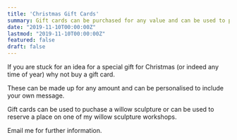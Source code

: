 ```yaml
---
title: 'Christmas Gift Cards'
summary: Gift cards can be purchased for any value and can be used to purchase sculptures or to reserve a place on a willow sculpture workshop.
date: "2019-11-10T00:00:00Z"
lastmod: "2019-11-10T00:00:00Z"
featured: false
draft: false
---
```


If you are stuck for an idea for a special gift for Christmas (or indeed any time of year) why not buy a gift card.

These can be made up for any amount and can be personalised to include your own message.

Gift cards can be used to puchase a willow sculpture or can be used to reserve a place on one of my willow sculpture workshops.

Email me for further information.
